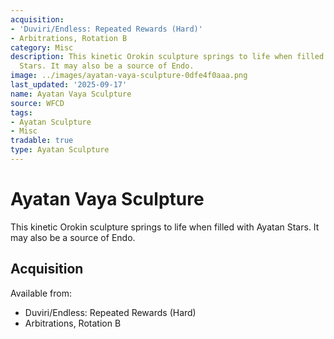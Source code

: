 ```yaml
---
acquisition:
- 'Duviri/Endless: Repeated Rewards (Hard)'
- Arbitrations, Rotation B
category: Misc
description: This kinetic Orokin sculpture springs to life when filled with Ayatan
  Stars. It may also be a source of Endo.
image: ../images/ayatan-vaya-sculpture-0dfe4f0aaa.png
last_updated: '2025-09-17'
name: Ayatan Vaya Sculpture
source: WFCD
tags:
- Ayatan Sculpture
- Misc
tradable: true
type: Ayatan Sculpture
---
```


# Ayatan Vaya Sculpture

This kinetic Orokin sculpture springs to life when filled with Ayatan Stars. It may also be a source of Endo.

## Acquisition

Available from:
- Duviri/Endless: Repeated Rewards (Hard)
- Arbitrations, Rotation B

